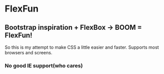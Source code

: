 # FlexFun
## Bootstrap inspiration + FlexBox -> BOOM = FlexFun!

So this is my attempt to make CSS a little easier and faster.
Supports most browsers and screens.

### No good IE support(who cares)
